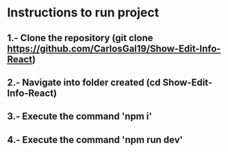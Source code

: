 # Instructions to run project

## 1.- Clone the repository (git clone https://github.com/CarlosGal19/Show-Edit-Info-React)

## 2.- Navigate into folder created (cd Show-Edit-Info-React)

## 3.- Execute the command 'npm i'

## 4.- Execute the command 'npm run dev'

